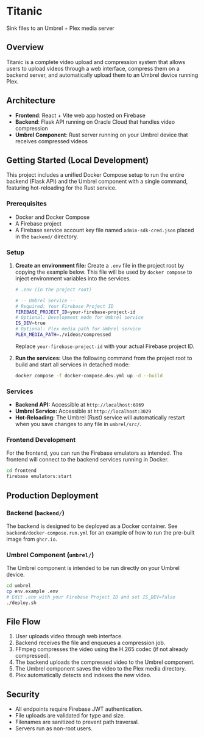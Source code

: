 # Titanic

Sink files to an Umbrel + Plex media server

## Overview

Titanic is a complete video upload and compression system that allows users to upload videos through a web interface, compress them on a backend server, and automatically upload them to an Umbrel device running Plex.

## Architecture

- **Frontend**: React + Vite web app hosted on Firebase
- **Backend**: Flask API running on Oracle Cloud that handles video compression
- **Umbrel Component**: Rust server running on your Umbrel device that receives compressed videos

## Getting Started (Local Development)

This project includes a unified Docker Compose setup to run the entire backend (Flask API) and the Umbrel component with a single command, featuring hot-reloading for the Rust service.

### Prerequisites
- Docker and Docker Compose
- A Firebase project
- A Firebase service account key file named `admin-sdk-cred.json` placed in the `backend/` directory.

### Setup

1.  **Create an environment file:**
    Create a `.env` file in the project root by copying the example below. This file will be used by `docker compose` to inject environment variables into the services.

    ```bash
    # .env (in the project root)

    # -- Umbrel Service --
    # Required: Your Firebase Project ID
    FIREBASE_PROJECT_ID=your-firebase-project-id
    # Optional: Development mode for Umbrel service
    IS_DEV=true
    # Optional: Plex media path for Umbrel service
    PLEX_MEDIA_PATH=./videos/compressed
    ```
    Replace `your-firebase-project-id` with your actual Firebase project ID.

2.  **Run the services:**
    Use the following command from the project root to build and start all services in detached mode:
    ```bash
    docker compose -f docker-compose.dev.yml up -d --build
    ```

### Services
- **Backend API:** Accessible at `http://localhost:6969`
- **Umbrel Service:** Accessible at `http://localhost:3029`
- **Hot-Reloading:** The Umbrel (Rust) service will automatically restart when you save changes to any file in `umbrel/src/`.

### Frontend Development

For the frontend, you can run the Firebase emulators as intended. The frontend will connect to the backend services running in Docker.
```bash
cd frontend
firebase emulators:start
```

## Production Deployment

### Backend (`backend/`)
The backend is designed to be deployed as a Docker container. See `backend/docker-compose.run.yml` for an example of how to run the pre-built image from `ghcr.io`.

### Umbrel Component (`umbrel/`)
The Umbrel component is intended to be run directly on your Umbrel device.
   ```bash
   cd umbrel
   cp env.example .env
   # Edit .env with your Firebase Project ID and set IS_DEV=false
   ./deploy.sh
   ```

## File Flow

1. User uploads video through web interface.
2. Backend receives the file and enqueues a compression job.
3. FFmpeg compresses the video using the H.265 codec (if not already compressed).
4. The backend uploads the compressed video to the Umbrel component.
5. The Umbrel component saves the video to the Plex media directory.
6. Plex automatically detects and indexes the new video.

## Security

- All endpoints require Firebase JWT authentication.
- File uploads are validated for type and size.
- Filenames are sanitized to prevent path traversal.
- Servers run as non-root users.
